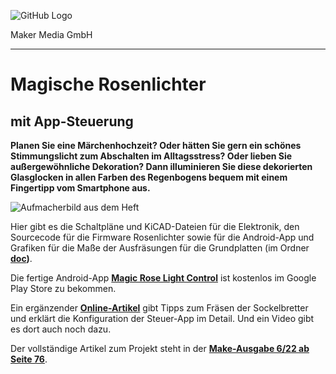 ![GitHub Logo](http://www.heise.de/make/icons/make_logo.png)

Maker Media GmbH

***

# Magische Rosenlichter 

##  mit App-Steuerung

**Planen Sie eine Märchenhochzeit? Oder hätten Sie gern ein schönes  Stimmungslicht zum Abschalten im Alltagsstress? Oder lieben Sie  außergewöhnliche Dekoration? Dann illuminieren Sie diese dekorierten  Glasglocken in allen Farben des Regenbogens bequem mit einem Fingertipp  vom Smartphone aus.**

![Aufmacherbild aus dem Heft](./doc/Aufmacher.jpg)

Hier gibt es die Schaltpläne und KiCAD-Dateien für die Elektronik, den Sourcecode für die Firmware Rosenlichter sowie für die Android-App und Grafiken für die Maße der Ausfräsungen für die Grundplatten (im Ordner **[doc](./doc))**.   

Die fertige Android-App **[Magic Rose Light Control](https://play.google.com/store/apps/details?id=com.tabo.roselightcontrol)** ist kostenlos im Google Play Store zu bekommen.

Ein ergänzender **[Online-Artikel](https://heise.de/-7336257)** gibt Tipps zum Fräsen der Sockelbretter und erklärt die Konfiguration der Steuer-App im Detail. Und ein Video gibt es dort auch noch dazu.

Der vollständige Artikel zum Projekt steht in der **[Make-Ausgabe 6/22 ab Seite 76]([https://www.heise.de/select/make/2022/6/2221911250660040729)**.
